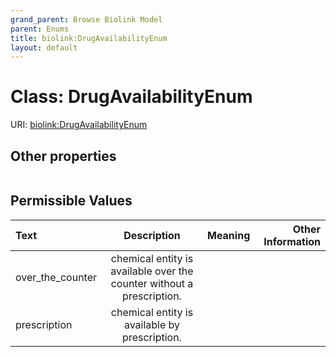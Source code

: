 ```yaml
---
grand_parent: Browse Biolink Model
parent: Enums
title: biolink:DrugAvailabilityEnum
layout: default
---
```


# Class: DrugAvailabilityEnum




URI: [biolink:DrugAvailabilityEnum](https://w3id.org/biolink/vocab/DrugAvailabilityEnum)


## Other properties

|  |  |  |
| --- | --- | --- |

## Permissible Values

| Text | Description | Meaning | Other Information |
| :--- | :---: | :---: | ---: |
| over_the_counter | chemical entity is available over the counter without a prescription. |  |  |
| prescription | chemical entity is available by prescription. |  |  |

